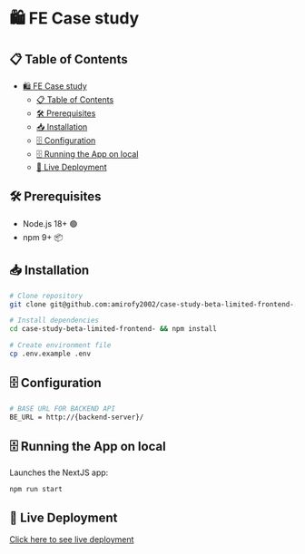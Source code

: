 # 🛍️ FE Case study

## 📋 Table of Contents

- [🛍️ FE Case study](#️-fe-case-study)
  - [📋 Table of Contents](#-table-of-contents)
  - [🛠️ Prerequisites](#️-prerequisites)
  - [📥 Installation](#-installation)
  - [🗄️ Configuration](#️-configuration)
  - [🗄️ Running the App on local](#️-running-the-app-on-local)
  - [🚀 Live Deployment](#-live-deployment)

## 🛠️ Prerequisites

- Node.js 18+ 🟢
- npm 9+ 📦

## 📥 Installation

```bash
# Clone repository
git clone git@github.com:amirofy2002/case-study-beta-limited-frontend-.git

# Install dependencies
cd case-study-beta-limited-frontend- && npm install

# Create environment file
cp .env.example .env

```

## 🗄️ Configuration

```bash
# BASE URL FOR BACKEND API
BE_URL = http://{backend-server}/
```

## 🗄️ Running the App on local

Launches the NextJS app:

```bash
npm run start
```

## 🚀 Live Deployment

[Click here to see live deployment](https://beta-fe.netlify.app/)
